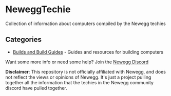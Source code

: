 # NeweggTechie
Collection of information about computers compiled by the Newegg techies

## Categories

- [Builds and Build Guides](builds/) - Guides and resources for building computers

Want some more info or need some help? Join the [Newegg Discord](https://discord.gg/newegg)

**Disclaimer**: This repository is not officially affiliated with Newegg, and does not reflect the views or opinions of Newegg.
It's just a project pulling together all the information that the techies in the Newegg community discord have pulled together.
